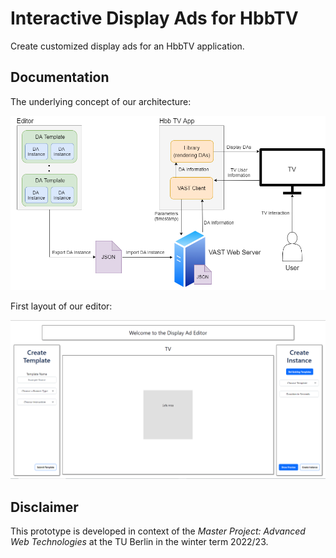 # Interactive Display Ads for HbbTV

Create customized display ads for an HbbTV application.

## Documentation

The underlying concept of our architecture:

![Concept](./docs/architecture.png)

First layout of our editor:

![Editor](./docs/editor.PNG)

## Disclaimer

This prototype is developed in context of the *Master Project: Advanced Web Technologies* at the TU Berlin
in the winter term 2022/23.



